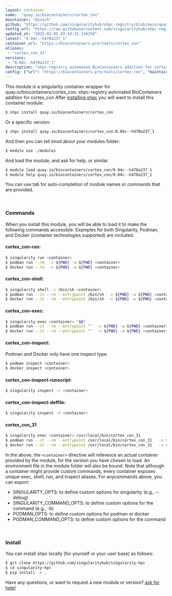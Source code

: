 ```yaml
---
layout: container
name:  "quay.io/biocontainers/cortex_con"
maintainer: "@vsoch"
github: "https://github.com/singularityhub/shpc-registry/blob/main/quay.io/biocontainers/cortex_con/container.yaml"
config_url: "https://raw.githubusercontent.com/singularityhub/shpc-registry/main/quay.io/biocontainers/cortex_con/container.yaml"
updated_at: "2025-03-05 03:19:32.134258"
latest: "0.04c--h470a237_1"
container_url: "https://biocontainers.pro/tools/cortex_con"
aliases:
 - "cortex_con_31"
versions:
 - "0.04c--h470a237_1"
description: "shpc-registry automated BioContainers addition for cortex_con"
config: {"url": "https://biocontainers.pro/tools/cortex_con", "maintainer": "@vsoch", "description": "shpc-registry automated BioContainers addition for cortex_con", "latest": {"0.04c--h470a237_1": "sha256:012d20a5e31bfee37b62444c50bc092376560d1efc2001564fee5206651fe9ff"}, "tags": {"0.04c--h470a237_1": "sha256:012d20a5e31bfee37b62444c50bc092376560d1efc2001564fee5206651fe9ff"}, "docker": "quay.io/biocontainers/cortex_con", "aliases": {"cortex_con_31": "/usr/local/bin/cortex_con_31"}}
---
```


This module is a singularity container wrapper for quay.io/biocontainers/cortex_con.
shpc-registry automated BioContainers addition for cortex_con
After [installing shpc](#install) you will want to install this container module:


```bash
$ shpc install quay.io/biocontainers/cortex_con
```

Or a specific version:

```bash
$ shpc install quay.io/biocontainers/cortex_con:0.04c--h470a237_1
```

And then you can tell lmod about your modules folder:

```bash
$ module use ./modules
```

And load the module, and ask for help, or similar.

```bash
$ module load quay.io/biocontainers/cortex_con/0.04c--h470a237_1
$ module help quay.io/biocontainers/cortex_con/0.04c--h470a237_1
```

You can use tab for auto-completion of module names or commands that are provided.

<br>

### Commands

When you install this module, you will be able to load it to make the following commands accessible.
Examples for both Singularity, Podman, and Docker (container technologies supported) are included.

#### cortex_con-run:

```bash
$ singularity run <container>
$ podman run --rm  -v ${PWD} -w ${PWD} <container>
$ docker run --rm  -v ${PWD} -w ${PWD} <container>
```

#### cortex_con-shell:

```bash
$ singularity shell -s /bin/sh <container>
$ podman run --it --rm --entrypoint /bin/sh  -v ${PWD} -w ${PWD} <container>
$ docker run --it --rm --entrypoint /bin/sh  -v ${PWD} -w ${PWD} <container>
```

#### cortex_con-exec:

```bash
$ singularity exec <container> "$@"
$ podman run --it --rm --entrypoint ""  -v ${PWD} -w ${PWD} <container> "$@"
$ docker run --it --rm --entrypoint ""  -v ${PWD} -w ${PWD} <container> "$@"
```

#### cortex_con-inspect:

Podman and Docker only have one inspect type.

```bash
$ podman inspect <container>
$ docker inspect <container>
```

#### cortex_con-inspect-runscript:

```bash
$ singularity inspect -r <container>
```

#### cortex_con-inspect-deffile:

```bash
$ singularity inspect -d <container>
```


#### cortex_con_31

```bash
$ singularity exec <container> /usr/local/bin/cortex_con_31
$ podman run --it --rm --entrypoint /usr/local/bin/cortex_con_31   -v ${PWD} -w ${PWD} <container> -c " $@"
$ docker run --it --rm --entrypoint /usr/local/bin/cortex_con_31   -v ${PWD} -w ${PWD} <container> -c " $@"
```



In the above, the `<container>` directive will reference an actual container provided
by the module, for the version you have chosen to load. An environment file in the
module folder will also be bound. Note that although a container
might provide custom commands, every container exposes unique exec, shell, run, and
inspect aliases. For anycommands above, you can export:

 - SINGULARITY_OPTS: to define custom options for singularity (e.g., --debug)
 - SINGULARITY_COMMAND_OPTS: to define custom options for the command (e.g., -b)
 - PODMAN_OPTS: to define custom options for podman or docker
 - PODMAN_COMMAND_OPTS: to define custom options for the command

<br>

### Install

You can install shpc locally (for yourself or your user base) as follows:

```bash
$ git clone https://github.com/singularityhub/singularity-hpc
$ cd singularity-hpc
$ pip install -e .
```

Have any questions, or want to request a new module or version? [ask for help!](https://github.com/singularityhub/singularity-hpc/issues)